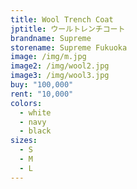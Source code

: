 ```yaml
---
title: Wool Trench Coat
jptitle: ウールトレンチコート
brandname: Supreme
storename: Supreme Fukuoka
image: /img/m.jpg
image2: /img/wool2.jpg
image3: /img/wool3.jpg
buy: "100,000"
rent: "10,000"
colors:
  - white
  - navy
  - black
sizes:
  - S
  - M
  - L
---
```

